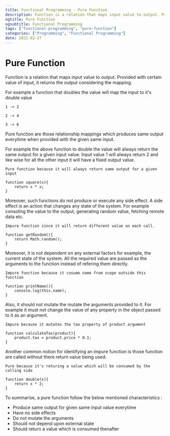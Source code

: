 ```yaml
---
title: Functional Programming - Pure Function
description: Function is a relation that maps input value to output. Provided with certain value of input, it returns the output considering the mapping.
ogtitle: Pure Function
ogsubtitle: Functional Programming
tags: ["functional-programming", "pure-function"]
categories: ["Programming", "Functional Programming"]
date: 2021-02-27
---
```


# Pure Function

Function is a relation that maps input value to output. Provided with certain value of input, it returns the output considering the mapping.

For example a function that doubles the value will map the input to it's double value

`1 -> 2`

`2 -> 4`

`3 -> 6`

Pure function are those relationship mappings which produces same output everytime when provided with the given same input.

For example the above function to double the value will always return the same output for a given input value. Input value 1 will always return 2 and like wise for all the other input it will have a fixed output value.

```
Pure function because it will always return same output for a given input

function square(x){
    return x * x;
}
```

Moreover, such functions do not produce or execute any side effect. A side effect is an action that changes any state of the system. For example consoling the value to the output, generating random value, fetching remote data etc.

```
Impure function since it will return different value on each call.

function getRandom(){
    return Math.random();
}
```

Moreover, it is not dependent on any external factors for example, the current state of the system. All the required value are passed as the arguments to the function instead of refering them directly.

```
Impure function because it cosume name from scope outside this function

function printName(){
    console.log(this.name);
}
```

Also, it should not mutate the mutate the arguments provided to it. For example it must not change the value of any property in the object passed to it as an argument.

```
Impure because it mutates the tax property of product argument

function calculateTax(product){
    product.tax = product.price * 0.1;
}
```

Another common notion for identifying an impure function is those function are called without there return value being used.

```
Pure because it's returing a value which will be consumed by the calling side

function double(x){
    return x * 2;
}
```

To summarise, a pure function follow the below mentioned characteristics :

- Produce same output for given same input value everytime
- Have no side effects
- Do not mutate the arguments
- Should not depend upon external state
- Should return a value which is consumed thenafter
